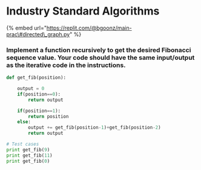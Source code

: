 # Industry Standard Algorithms

{% embed url="https://replit.com/@bgoonz/main-prac\#directed\_graph.py" %}





### Implement a function recursively to get the desired Fibonacci sequence value. Your code should have the same input/output as the iterative code in the instructions.



```python
def get_fib(position):

    output = 0
    if(position==0):
        return output

    if(position==1):
        return position
    else:
        output += get_fib(position-1)+get_fib(position-2)
        return output

# Test cases
print get_fib(9)
print get_fib(11)
print get_fib(0)

```

